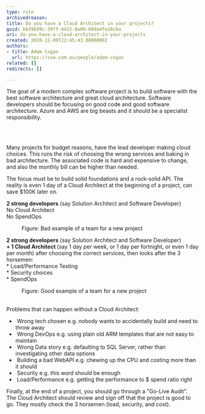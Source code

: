 ```yaml
---
type: rule
archivedreason: 
title: Do you have a Cloud Architect in your projects?
guid: bb39b99c-39ff-4422-8a00-66da4fe28cba
uri: do-you-have-a-cloud-architect-in-your-projects
created: 2020-12-09T22:45:43.0000000Z
authors:
- title: Adam Cogan
  url: https://ssw.com.au/people/adam-cogan
related: []
redirects: []

---
```



<p class="ssw15-rteElement-P">​The goal of a modern complex software project is to build software with the best software architecture and great cloud architecture. Software developers should be focusing on good code and good software architecture. Azure and AWS are big beasts and it should be a specialist responsibility.<br></p>
<br><excerpt class='endintro'></excerpt><br>
<p class="ssw15-rteElement-P">Many projects for budget reasons, have the lead developer making cloud choices. This runs the risk of choosing the wrong services and baking in bad architecture. The associated code is hard and expensive to change, and also the monthly bill can be higher than needed.<br></p><p class="ssw15-rteElement-P">The focus must be to build solid foundations and a rock-solid API. The reality is even 1 day of a Cloud Architect at the beginning of a project, can save $100K later on.<br></p><p class="ssw15-rteElement-GreyBox"><b>2 strong developers</b> (say Solution Architect and Software Developer)<br>No Cloud Architect<br>No SpendOps&#160;<br></p><dd class="ssw15-rteElement-FigureBad">Figure&#58; Bad example of a team for a new project​​<br></dd><p class="ssw15-rteElement-GreyBox"><b>2 strong developers</b> (say Solution Architect and Software Developer)<br><b>+ 1 Cloud Architect </b>(say 1 day per week, or 1 day per fortnight, or even 1 day per month) after choosing the correct services, then looks after the 3 horsemen&#58;<br><span style="background-color&#58;initial;">* Load/Performance Testing<br></span>* <span style="background-color&#58;initial;">Security choices<br></span><span style="background-color&#58;initial;">* SpendOps</span></p><p></p><dd class="ssw15-rteElement-FigureGood">Figure&#58; Good example of a team for a new project​<br><br></dd><p class="ssw15-rteElement-P">Problems that can happen without a Cloud Architect&#58;​<br></p><p><ul><li>&#160;Wrong tech chosen e.g. nobody wants to accidentally build and need to throw away<br></li><li>&#160;Wrong DevOps e.g. using plain old ARM templates that are not easy to maintain<br></li><li>&#160;Wrong Data story e.g. defaulting to SQL Server, rather than investigating other data options</li><li>&#160;Building a bad WebAPI e.g. chewing up the CPU and costing more than it should</li><li>&#160;Security e.g. this word should be enough</li><li>&#160;Load/Performance e.g. getting the performance to $ spend ratio right</li></ul>Finally, at the end of a project, you should go through a &quot;Go-Live Audit&quot;. The Cloud Architect should review and sign off that the project is good to go. They mostly check the 3 horsemen (load, security, and cost).<br></p>


